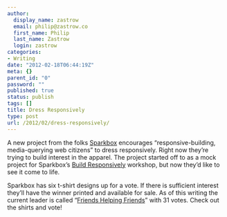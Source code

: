 ```yaml
---
author:
  display_name: zastrow
  email: philip@zastrow.co
  first_name: Philip
  last_name: Zastrow
  login: zastrow
categories:
- Writing
date: "2012-02-18T06:44:19Z"
meta: {}
parent_id: "0"
password: ""
published: true
status: publish
tags: []
title: Dress Responsively
type: post
url: /2012/02/dress-responsively/
---
```

<p>A new project from the folks <a href="http://www.seesparkbox.com">Sparkbox</a> encourages “responsive-building, media-querying web citizens” to dress responsively. Right now they’re trying to build interest in the apparel. The project started off to as a mock project for Sparkbox’s <a href="http://buildresponsively.com/">Build Responsively</a> workshop, but now they’d like to see it come to life.</p>
<p>Sparkbox has six t-shirt designs up for a vote. If there is sufficient interest they’ll have the winner printed and available for sale. As of this writing the current leader is called “<a href="http://www.dressresponsively.com/shirt/4">Friends Helping Friends</a>” with 31 votes. Check out the shirts and vote!</p>
